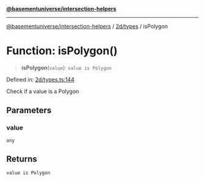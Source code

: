 [**@basementuniverse/intersection-helpers**](../../../README.md)

***

[@basementuniverse/intersection-helpers](../../../README.md) / [2d/types](../README.md) / isPolygon

# Function: isPolygon()

> **isPolygon**(`value`): `value is Polygon`

Defined in: [2d/types.ts:144](https://github.com/basementuniverse/intersection-helpers/blob/ede9ecb18a1386abf90747a70ee9f16c34ce6207/src/2d/types.ts#L144)

Check if a value is a Polygon

## Parameters

### value

`any`

## Returns

`value is Polygon`
